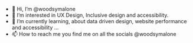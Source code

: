 - 👋 Hi, I’m @woodsymalone
- 👀 I’m interested in UX Design, Inclusive design and accessibility.
- 🌱 I’m currently learning, about data driven design, website performance and accessibility ...
- 📫 How to reach me you find me on all the socials @woodsymalone

<!---
woodsymalone/woodsymalone is a ✨ special ✨ repository because its `README.md` (this file) appears on your GitHub profile.
You can click the Preview link to take a look at your changes.
--->
